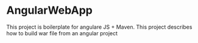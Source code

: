 # AngularWebApp
This project is boilerplate for angulare JS + Maven. This project describes how to build war file from an angular project

